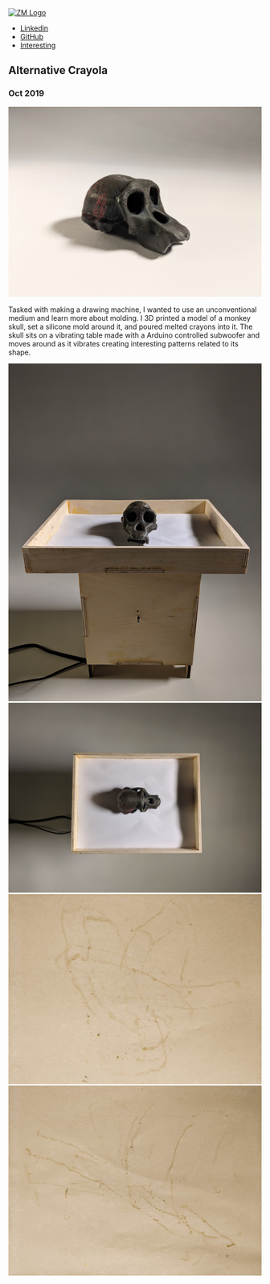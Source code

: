 
<!DOCTYPE html>
<head>
<meta charset='UTF-8'>
<title>Zeke</title>
<link rel="stylesheet" href="styles/type.css"></link>
<link rel="stylesheet" href="styles/position.css"></link>
<link href="styles/prism.css" rel="stylesheet" />
<!-- Favicon is GitHub profile image. -->
<link rel="icon" href="https://avatars1.githubusercontent.com/u/30676292?s=180&v=4">
</head>
<body>
<div class="wrapper">
    <nav>
      <a href="index.md"><img src="media/logo.gif" alt="ZM Logo"></a>
      <ul>
          <li><a href="https://www.linkedin.com/in/zeke-medley-b1261a173/">Linkedin</a></li>
          <li><a href="https://github.com/ZekeMedley">GitHub</a></li>
          <li><a href="interesting-things.md">Interesting</a></li>
      </ul>
    </nav>
<section id="main">
<h1>Alternative Crayola</h1>
<h3>Oct 2019</h3>
<p><img class="med-img" src="media/skull.jpg" alt="Crayola Skull" /></p>
<p>Tasked with making a drawing machine, I wanted to use an
unconventional medium and learn more about molding. I 3D printed a
model of a monkey skull, set a silicone mold around it, and poured
melted crayons into it. The skull sits on a vibrating table made with
a Arduino controlled subwoofer and moves around as it vibrates
creating interesting patterns related to its shape.</p>
<p><img class="med-img" src="media/skull-final-front.jpg" alt="Skull Final Front" />
<img class="med-img" src="media/skull-final-top.jpg" alt="Skull Final Top" />
<img class="med-img" src="media/skull-drawing.jpg" alt="Skull Final Drawing" />
<img class="med-img" src="media/skull-drawing-two.jpg" alt="Skull Final Drawing" /></p>

</section>
</div>
<script src="styles/prism.js"></script>
</body>
</html>
